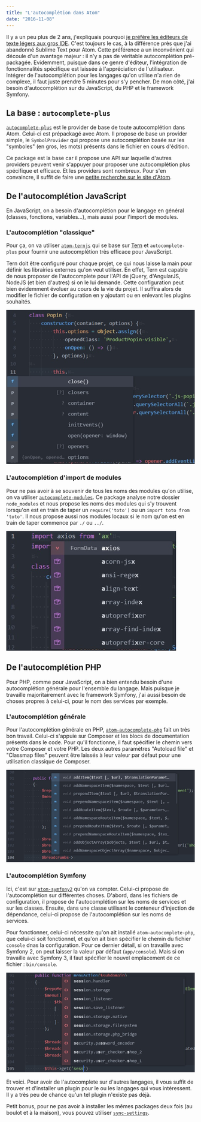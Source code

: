 ```yaml
---
title: "L'autocomplétion dans Atom"
date: "2016-11-08"
---
```


Il y a un peu plus de 2 ans, j'expliquais pourquoi
[je préfère les éditeurs de texte légers aux gros IDE](/articles/sublime-text-ide-a-la-carte/).
C'est toujours le cas, à la différence près que j'ai abandonné Sublime Text pour
Atom. Cette préférence a un inconvénient qui découle d'un avantage majeur : il
n'y a pas de véritable autocomplétion pré-packagée. Evidemment, puisque dans ce
genre d'éditeur, l'intégration de fonctionnalités spécifique est laissée à
l'appréciation de l'utilisateur. Intégrer de l'autocomplétion pour les langages
qu'on utilise n'a rien de complexe, il faut juste prendre 5 minutes pour s'y
pencher. De mon côté, j'ai besoin d'autocomplétion sur du JavaScript, du PHP et
le framework Symfony.

## La base : `autocomplete-plus`

[`autocomplete-plus`](https://atom.io/packages/autocomplete-plus) est le
provider de base de toute autocomplétion dans Atom. Celui-ci est prépackagé
avec Atom. Il propose de base un provider simple, le `SymbolProvider` qui
propose une autocomplétion basée sur les "symboles" (en gros, les mots) présents
dans le fichier en cours d'édition.

Ce package est la base car il propose une API sur laquelle d'autres providers
peuvent venir s'appuyer pour proposer une autocomplétion plus spécifique et
efficace. Et les providers sont nombreux. Pour s'en convaincre, il suffit de
faire une [petite recherche sur le site d'Atom](https://atom.io/packages/search?utf8=%E2%9C%93&q=autocomplete).

## De l'autocomplétion JavaScript

En JavaScript, on a besoin d'autocomplétion pour le langage en général (classes,
fonctions, variables...), mais aussi pour l'import de modules.

### L'autocomplétion "classique"

Pour ça, on va utiliser [`atom-ternjs`](https://atom.io/packages/atom-ternjs)
qui se base sur [Tern](https://github.com/ternjs/tern) et `autocomplete-plus`
pour fournir une autocomplétion très efficace pour JavaScript.

Tern doit être configuré pour chaque projet, ce qui nous laisse la main pour
définir les librairies externes qu'on veut utiliser. En effet, Tern est capable
de nous proposer de l'autocomplete pour l'API de jQuery, d'AngularJS, NodeJS (et
bien d'autres) si on le lui demande. Cette configuration peut bien évidemment
évoluer au cours de la vie du projet. Il suffira alors de modifier le fichier
de configuration en y ajoutant ou en enlevant les plugins souhaités.

![Autocomplétion dans une classe JavaScript](images/atom-ternjs-example.jpg)

### L'autocomplétion d'import de modules

Pour ne pas avoir à se souvenir de tous les noms des modules qu'on utilise, on
va utiliser
[`autocomplete-modules`](https://atom.io/packages/autocomplete-modules). Ce
package analyse notre dossier `node_modules` et nous propose les noms des
modules qui s'y trouvent lorsqu'on est en train de taper un `require('toto')` ou
un `import toto from 'toto'`. Il nous propose aussi nos modules locaux si le nom
qu'on est en train de taper commence par `./` ou `../`.

![Autocomplétion d'import de modules](images/autocomplete-modules-example.jpg)

## De l'autocomplétion PHP

Pour PHP, comme pour JavaScript, on a bien entendu besoin d'une autocomplétion
générale pour l'ensemble du langage. Mais puisque je travaille majoritairement
avec le framework Symfony, j'ai aussi besoin de choses propres à celui-ci, pour
le nom des services par exemple.

### L'autocomplétion générale

Pour l'autocomplétion générale en PHP, [`atom-autocomplete-php`](https://atom.io/packages/atom-autocomplete-php)
fait un très bon travail. Celui-ci s'appuie sur Composer et les blocs de
documentation présents dans le code. Pour qu'il fonctionne, il faut spécifier le
chemin vers votre Composer et votre PHP. Les deux autres paramètres
"Autoload file" et "Classmap files" peuvent être laissés à leur valeur par
défaut pour une utilisation classique de Composer.

![Autocomplétion PHP](images/atom-autocomplete-php-example.jpg)

### L'autocomplétion Symfony

Ici, c'est sur [`atom-symfony2`](https://atom.io/packages/atom-symfony2) qu'on
va compter. Celui-ci propose de l'autocomplétion sur différentes choses.
D'abord, dans les fichiers de configuration, il propose de l'autocomplétion sur
les noms de services et sur les classes. Ensuite, dans une classe utilisant le
conteneur d'injection de dépendance, celui-ci propose de l'autocomplétion sur
les noms de services.

Pour fonctionner, celui-ci nécessite qu'on ait installé `atom-autocomplete-php`,
que celui-ci soit fonctionnel, et qu'on ait bien spécifier le chemin du fichier
`console` dnas la configuration. Pour ce dernier détail, si on travaille avec
Symfony 2, on peut laisser la valeur par défaut (`app/console`). Mais si on
travaille avec Symfony 3, il faut spécifier le nouvel emplacement de ce
fichier : `bin/console`.

![Autocomplétion de services dans un contrôleur Symfony](images/atom-symfony2-example.jpg)

Et voici. Pour avoir de
l'autocomplete sur d'autres langages, il vous suffit de trouver et d'installer
un plugin pour le ou les langages qui vous intéressent. Il y a très peu de
chance qu'un tel plugin n'existe pas déjà.

Petit bonus, pour ne pas avoir à installer les mêmes packages deux
fois (au boulot et à la maison), vous pouvez utiliser
[`sync-settings`](https://atom.io/packages/sync-settings).
